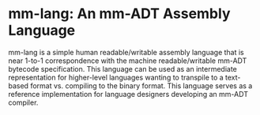 # mm-lang: An mm-ADT Assembly Language

mm-lang is a simple human readable/writable assembly language that is near 1-to-1 correspondence with the machine
readable/writable mm-ADT bytecode specification. This language can be used as an intermediate representation for
higher-level languages wanting to transpile to a text-based format vs. compiling to the binary format.
This language serves as a reference implementation for language designers developing an mm-ADT compiler.